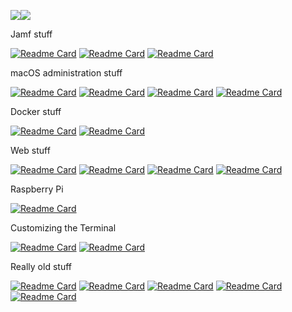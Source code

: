 <img align="center" src="https://github-readme-stats.vercel.app/api?username=magnusviri&show_icons=true&include_all_commits=true" /><img align="center" src="https://github-readme-stats.vercel.app/api/top-langs/?username=magnusviri&langs_count=8&layout=compact&exclude_repo=magnusviri.github.io" />

Jamf stuff

[![Readme Card](https://github-readme-stats.vercel.app/api/pin/?username=magnusviri&repo=python-jamf)](https://github.com/magnusviri/python-jamf)
[![Readme Card](https://github-readme-stats.vercel.app/api/pin/?username=magnusviri&repo=jctl)](https://github.com/magnusviri/jctl)
[![Readme Card](https://github-readme-stats.vercel.app/api/pin/?username=magnusviri&repo=jamf_scripts)](https://github.com/magnusviri/jamf_scripts)

macOS administration stuff

[![Readme Card](https://github-readme-stats.vercel.app/api/pin/?username=magnusviri&repo=mak.py)](https://github.com/magnusviri/mak.py)
[![Readme Card](https://github-readme-stats.vercel.app/api/pin/?username=magnusviri&repo=plcat)](https://github.com/magnusviri/plcat)
[![Readme Card](https://github-readme-stats.vercel.app/api/pin/?username=magnusviri&repo=svg2icns)](https://github.com/magnusviri/svg2icns)
[![Readme Card](https://github-readme-stats.vercel.app/api/pin/?username=magnusviri&repo=magnusviri-recipes)](https://github.com/magnusviri/magnusviri-recipes)

Docker stuff

[![Readme Card](https://github-readme-stats.vercel.app/api/pin/?username=magnusviri&repo=dockerfiles)](https://github.com/magnusviri/dockerfiles)
[![Readme Card](https://github-readme-stats.vercel.app/api/pin/?username=magnusviri&repo=fcos_portainer_fw)](https://github.com/magnusviri/fcos_portainer_fw)

Web stuff

[![Readme Card](https://github-readme-stats.vercel.app/api/pin/?username=magnusviri&repo=courses-frontend)](https://github.com/magnusviri/courses-frontend)
[![Readme Card](https://github-readme-stats.vercel.app/api/pin/?username=magnusviri&repo=courses-backend)](https://github.com/magnusviri/courses-backend)
[![Readme Card](https://github-readme-stats.vercel.app/api/pin/?username=magnusviri&repo=DigitalDisplay)](https://github.com/magnusviri/DigitalDisplay)
[![Readme Card](https://github-readme-stats.vercel.app/api/pin/?username=magnusviri&repo=timeline)](https://github.com/magnusviri/timeline)

Raspberry Pi

[![Readme Card](https://github-readme-stats.vercel.app/api/pin/?username=magnusviri&repo=raspi)](https://github.com/magnusviri/raspi)

Customizing the Terminal

[![Readme Card](https://github-readme-stats.vercel.app/api/pin/?username=magnusviri&repo=dotfiles)](https://github.com/magnusviri/dotfiles)
[![Readme Card](https://github-readme-stats.vercel.app/api/pin/?username=magnusviri&repo=textart)](https://github.com/magnusviri/textart)

Really old stuff

[![Readme Card](https://github-readme-stats.vercel.app/api/pin/?username=magnusviri&repo=SetDisplay)](https://github.com/magnusviri/SetDisplay)
[![Readme Card](https://github-readme-stats.vercel.app/api/pin/?username=magnusviri&repo=perlplist)](https://github.com/magnusviri/perlplist)
[![Readme Card](https://github-readme-stats.vercel.app/api/pin/?username=magnusviri&repo=postfix_log_parse)](https://github.com/magnusviri/postfix_log_parse)
[![Readme Card](https://github-readme-stats.vercel.app/api/pin/?username=magnusviri&repo=radmind_scripts)](https://github.com/magnusviri/radmind_scripts)
[![Readme Card](https://github-readme-stats.vercel.app/api/pin/?username=magnusviri&repo=matrixUtil)](https://github.com/magnusviri/matrixUtil)

<!--
**magnusviri/magnusviri** is a ✨ _special_ ✨ repository because its `README.md` (this file) appears on your GitHub profile.

Here are some ideas to get you started:

- 🔭 I’m currently working on ...
- 🌱 I’m currently learning ...
- 👯 I’m looking to collaborate on ...
- 🤔 I’m looking for help with ...
- 💬 Ask me about ...
- 📫 How to reach me: ...
- 😄 Pronouns: ...
- ⚡ Fun fact: ...
-->

